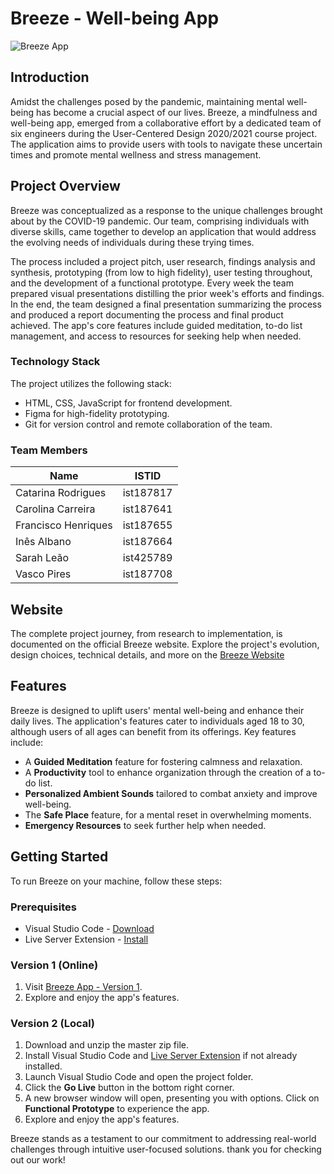 # Breeze - Well-being App

![Breeze App](https://i.ibb.co/hYqTsKF/breeze.png)

## Introduction

Amidst the challenges posed by the pandemic, maintaining mental well-being has become a crucial aspect of our lives. Breeze, a mindfulness and well-being app, emerged from a collaborative effort by a dedicated team of six engineers during the User-Centered Design 2020/2021 course project. The application aims to provide users with tools to navigate these uncertain times and promote mental wellness and stress management.

## Project Overview

Breeze was conceptualized as a response to the unique challenges brought about by the COVID-19 pandemic. Our team, comprising individuals with diverse skills, came together to develop an application that would address the evolving needs of individuals during these trying times. 

The process included a project pitch, user research, findings analysis and synthesis, prototyping (from low to high fidelity), user testing throughout, and the development of a functional prototype. Every week the team prepared visual presentations distilling the prior week's efforts and findings. In the end, the team designed a final presentation summarizing the process and produced a report documenting the process and final product achieved. The app's core features include guided meditation, to-do list management, and access to resources for seeking help when needed.

### Technology Stack

The project utilizes the following stack:

- HTML, CSS, JavaScript for frontend development.
- Figma for high-fidelity prototyping.
- Git for version control and remote collaboration of the team.

### Team Members

| Name               | ISTID     |
|--------------------|-----------|
| Catarina Rodrigues | ist187817 |
| Carolina Carreira  | ist187641 |
| Francisco Henriques| ist187655 |
| Inês Albano        | ist187664 |
| Sarah Leão         | ist425789 |
| Vasco Pires        | ist187708 |

## Website

The complete project journey, from research to implementation, is documented on the official Breeze website. Explore the project's evolution, design choices, technical details, and more on the [Breeze Website](https://ccu2020.wixsite.com/breezeapp)

## Features

Breeze is designed to uplift users' mental well-being and enhance their daily lives. The application's features cater to individuals aged 18 to 30, although users of all ages can benefit from its offerings. Key features include:

- A **Guided Meditation** feature for fostering calmness and relaxation.
- A **Productivity** tool to enhance organization through the creation of a to-do list.
- **Personalized Ambient Sounds** tailored to combat anxiety and improve well-being.
- The **Safe Place** feature, for a mental reset in overwhelming moments.
- **Emergency Resources** to seek further help when needed.

## Getting Started

To run Breeze on your machine, follow these steps:

### Prerequisites

* Visual Studio Code - [Download](https://code.visualstudio.com/)
* Live Server Extension - [Install](https://marketplace.visualstudio.com/items?itemName=ritwickdey.LiveServer)

### Version 1 (Online)

1. Visit [Breeze App - Version 1](https://web.tecnico.ulisboa.pt/ist187664/).
2. Explore and enjoy the app's features.

### Version 2 (Local)

1. Download and unzip the master zip file.
2. Install Visual Studio Code and [Live Server Extension](https://marketplace.visualstudio.com/items?itemName=ritwickdey.LiveServer) if not already installed.
3. Launch Visual Studio Code and open the project folder.
4. Click the **Go Live** button in the bottom right corner.
5. A new browser window will open, presenting you with options. Click on **Functional Prototype** to experience the app.
6. Explore and enjoy the app's features.


Breeze stands as a testament to our commitment to addressing real-world challenges through intuitive user-focused solutions. thank you for checking out our work!
